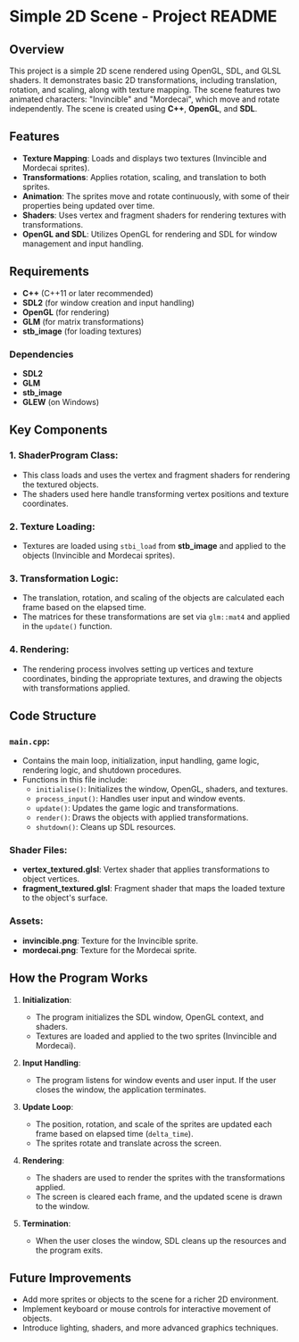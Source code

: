# Simple 2D Scene - Project README

## Overview

This project is a simple 2D scene rendered using OpenGL, SDL, and GLSL shaders. It demonstrates basic 2D transformations, including translation, rotation, and scaling, along with texture mapping. The scene features two animated characters: "Invincible" and "Mordecai", which move and rotate independently. The scene is created using **C++**, **OpenGL**, and **SDL**. 

## Features
- **Texture Mapping**: Loads and displays two textures (Invincible and Mordecai sprites).
- **Transformations**: Applies rotation, scaling, and translation to both sprites.
- **Animation**: The sprites move and rotate continuously, with some of their properties being updated over time.
- **Shaders**: Uses vertex and fragment shaders for rendering textures with transformations.
- **OpenGL and SDL**: Utilizes OpenGL for rendering and SDL for window management and input handling.

## Requirements

- **C++** (C++11 or later recommended)
- **SDL2** (for window creation and input handling)
- **OpenGL** (for rendering)
- **GLM** (for matrix transformations)
- **stb_image** (for loading textures)

### Dependencies

- **SDL2**
- **GLM**
- **stb_image**
- **GLEW** (on Windows)

## Key Components

### 1. **ShaderProgram Class**:
   - This class loads and uses the vertex and fragment shaders for rendering the textured objects.
   - The shaders used here handle transforming vertex positions and texture coordinates.

### 2. **Texture Loading**:
   - Textures are loaded using `stbi_load` from **stb_image** and applied to the objects (Invincible and Mordecai sprites).

### 3. **Transformation Logic**:
   - The translation, rotation, and scaling of the objects are calculated each frame based on the elapsed time.
   - The matrices for these transformations are set via `glm::mat4` and applied in the `update()` function.

### 4. **Rendering**:
   - The rendering process involves setting up vertices and texture coordinates, binding the appropriate textures, and drawing the objects with transformations applied.

## Code Structure

### `main.cpp`:
   - Contains the main loop, initialization, input handling, game logic, rendering logic, and shutdown procedures.
   - Functions in this file include:
     - `initialise()`: Initializes the window, OpenGL, shaders, and textures.
     - `process_input()`: Handles user input and window events.
     - `update()`: Updates the game logic and transformations.
     - `render()`: Draws the objects with applied transformations.
     - `shutdown()`: Cleans up SDL resources.

### Shader Files:
- **vertex_textured.glsl**: Vertex shader that applies transformations to object vertices.
- **fragment_textured.glsl**: Fragment shader that maps the loaded texture to the object's surface.

### Assets:
- **invincible.png**: Texture for the Invincible sprite.
- **mordecai.png**: Texture for the Mordecai sprite.

## How the Program Works

1. **Initialization**:
   - The program initializes the SDL window, OpenGL context, and shaders.
   - Textures are loaded and applied to the two sprites (Invincible and Mordecai).
   
2. **Input Handling**:
   - The program listens for window events and user input. If the user closes the window, the application terminates.

3. **Update Loop**:
   - The position, rotation, and scale of the sprites are updated each frame based on elapsed time (`delta_time`).
   - The sprites rotate and translate across the screen.

4. **Rendering**:
   - The shaders are used to render the sprites with the transformations applied.
   - The screen is cleared each frame, and the updated scene is drawn to the window.

5. **Termination**:
   - When the user closes the window, SDL cleans up the resources and the program exits.

## Future Improvements
- Add more sprites or objects to the scene for a richer 2D environment.
- Implement keyboard or mouse controls for interactive movement of objects.
- Introduce lighting, shaders, and more advanced graphics techniques.
